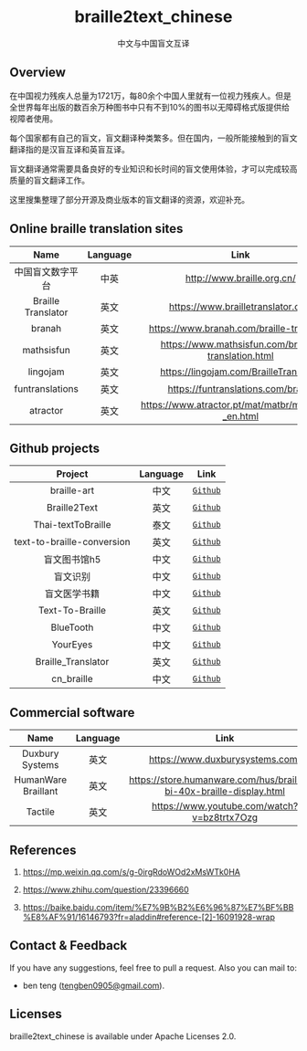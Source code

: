 <h1 align="center">braille2text_chinese</h1>

<p align="center">中文与中国盲文互译</p>

## Overview

在中国视力残疾人总量为1721万，每80余个中国人里就有一位视力残疾人。但是全世界每年出版的数百余万种图书中只有不到10%的图书以无障碍格式版提供给视障者使用。

每个国家都有自己的盲文，盲文翻译种类繁多。但在国内，一般所能接触到的盲文翻译指的是汉盲互译和英盲互译。

盲文翻译通常需要具备良好的专业知识和长时间的盲文使用体验，才可以完成较高质量的盲文翻译工作。

这里搜集整理了部分开源及商业版本的盲文翻译的资源，欢迎补充。

## Online braille translation sites
| Name    |  Language     | Link       |
| :----------: | :--------: | :--------: |
| 中国盲文数字平台     | 中英      | http://www.braille.org.cn/|
| Braille Translator    | 英文        | https://www.brailletranslator.org/ |
| branah       | 英文   |  https://www.branah.com/braille-translator |
| mathsisfun | 英文      | https://www.mathsisfun.com/braille-translation.html |
| lingojam | 英文      | https://lingojam.com/BrailleTranslator |
| funtranslations  | 英文      | https://funtranslations.com/braille|
| atractor | 英文      | https://www.atractor.pt/mat/matbr/matbraille-_en.html |


## Github projects
| Project    |  Language     | Link       |
| :----------: | :--------: | :--------: |
| braille-art     | 中文      | [`Github`](https://github.com/feightwywx/braille-art) |
| Braille2Text    | 英文        | [`Github`](https://github.com/patrickfriedman/Braille2Textr) |
| Thai-textToBraille       | 泰文   |  [`Github`](https://github.com/NonKhuna/Thai-textToBraille) |
| text-to-braille-conversion| 英文      | [`Github`](https://github.com/One-World-One-Family/text-to-braille-conversion) |
| 盲文图书馆h5| 中文      | [`Github`](https://github.com/Ambition0205/mangwen) |
| 盲文识别| 中文      | [`Github`](https://github.com/moseyah/Braille-Recognition-System) |
| 盲文医学书籍| 中文      | [`Github`](https://github.com/songhailong8174/book) |
| Text-To-Braille| 英文      | [`Github`](https://github.com/iancmx/Text-To-Braille) |
| BlueTooth| 中文      | [`Github`](https://github.com/hernoforgot/BlueTooth) |
| YourEyes| 中文      | [`Github`](https://github.com/MenferShare/YourEyes) |
| Braille_Translator| 英文      | [`Github`](https://github.com/el10savio/Braille_Translator) |
| cn_braille| 中文      | [`Github`](https://github.com/stonelf/cn_Braille) |


## Commercial software
| Name    |  Language     | Link       |
| :----------: | :--------: | :--------: |
| Duxbury Systems   | 英文        | https://www.duxburysystems.com/ |
| HumanWare Braillant   | 英文        | https://store.humanware.com/hus/brailliant-bi-40x-braille-display.html |
| Tactile   | 英文        | https://www.youtube.com/watch?v=bz8trtx7Ozg |




## References

1. https://mp.weixin.qq.com/s/g-0irgRdoWOd2xMsWTk0HA

2. https://www.zhihu.com/question/23396660

3. https://baike.baidu.com/item/%E7%9B%B2%E6%96%87%E7%BF%BB%E8%AF%91/16146793?fr=aladdin#reference-[2]-16091928-wrap

##  Contact & Feedback
If you have any suggestions, feel free to pull a request. Also you can mail to:
+ ben teng (tengben0905@gmail.com).


##  Licenses
braille2text_chinese is available under Apache Licenses 2.0.
